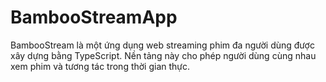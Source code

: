 # BambooStreamApp
BambooStream là một ứng dụng web streaming phim đa người dùng được xây dựng bằng TypeScript. Nền tảng này cho phép người dùng cùng nhau xem phim và tương tác trong thời gian thực.

